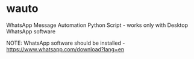 # wauto
WhatsApp Message Automation Python Script - works only with Desktop WhatsApp software 

NOTE: WhatsApp software should be installed - https://www.whatsapp.com/download?lang=en
